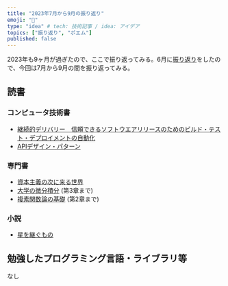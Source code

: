 ```yaml
---
title: "2023年7月から9月の振り返り"
emoji: "🦁"
type: "idea" # tech: 技術記事 / idea: アイデア
topics: ["振り返り", "ポエム"]
published: false
---
```


2023年も9ヶ月が過ぎたので、ここで振り返ってみる。6月に[振り返り](./926-2023-2q-retorspective)をしたので、今回は7月から9月の間を振り返ってみる。

## 読書

### コンピュータ技術書

* [継続的デリバリー　信頼できるソフトウエアリリースのためのビルド・テスト・デプロイメントの自動化](https://amzn.to/46ApSsD)
* [APIデザイン・パターン](https://amzn.to/3lD7ayf)

### 専門書

* [資本主義の次に来る世界](https://amzn.asia/d/3fe39WC)
* [大学の微分積分](https://amzn.asia/d/0i3P6OR) (第3章まで)
* [複素関数論の基礎](https://amzn.asia/d/6Yh4C33) (第2章まで)

### 小説

* [星を継ぐもの](https://amzn.to/45XpzHd)

## 勉強したプログラミング言語・ライブラリ等

なし

